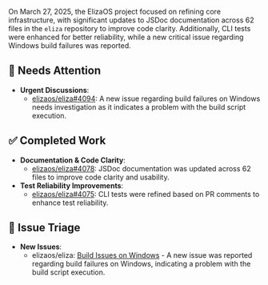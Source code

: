 On March 27, 2025, the ElizaOS project focused on refining core infrastructure, with significant updates to JSDoc documentation across 62 files in the `eliza` repository to improve code clarity. Additionally, CLI tests were enhanced for better reliability, while a new critical issue regarding Windows build failures was reported.

## 🚨 Needs Attention 
- **Urgent Discussions**:
    - [elizaos/eliza#4094](https://github.com/elizaos/eliza/issues/4094): A new issue regarding build failures on Windows needs investigation as it indicates a problem with the build script execution.

## ✅ Completed Work
- **Documentation & Code Clarity**:
    - [elizaos/eliza#4078](https://github.com/elizaos/eliza/pull/4078): JSDoc documentation was updated across 62 files to improve code clarity and usability.
- **Test Reliability Improvements**:
    - [elizaos/eliza#4075](https://github.com/elizaos/eliza/pull/4075): CLI tests were refined based on PR comments to enhance test reliability.

## 🐞 Issue Triage
- **New Issues**:
    - elizaos/eliza: [Build Issues on Windows](https://github.com/elizaos/eliza/issues/4094) - A new issue was reported regarding build failures on Windows, indicating a problem with the build script execution.